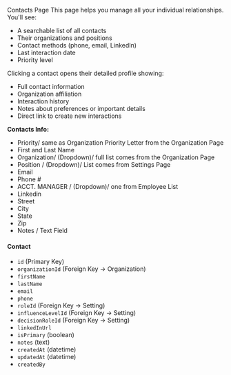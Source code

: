 Contacts Page This page helps you manage all your individual relationships. You'll see:

- A searchable list of all contacts
- Their organizations and positions
- Contact methods (phone, email, LinkedIn)
- Last interaction date
- Priority level

Clicking a contact opens their detailed profile showing:

- Full contact information
- Organization affiliation
- Interaction history
- Notes about preferences or important details
- Direct link to create new interactions

**Contacts Info:**
- Priority/ same as Organization Priority Letter from the Organization Page
- First and Last Name
- Organization/ (Dropdown)/ full list comes from the Organization Page
- Position / (Dropdown)/ List comes from Settings Page
- Email
- Phone # 
- ACCT. MANAGER / (Dropdown)/ one from Employee List
- Linkedin
- Street 
- City 
- State
- Zip
- Notes / Text Field



#### **Contact**

- `id` (Primary Key)    
- `organizationId` (Foreign Key → Organization)    
- `firstName`    
- `lastName`    
- `email`    
- `phone`    
- `roleId` (Foreign Key → Setting)    
- `influenceLevelId` (Foreign Key → Setting)    
- `decisionRoleId` (Foreign Key → Setting)    
- `linkedInUrl`    
- `isPrimary` (boolean)    
- `notes` (text)    
- `createdAt` (datetime)    
- `updatedAt` (datetime)    
- `createdBy`    